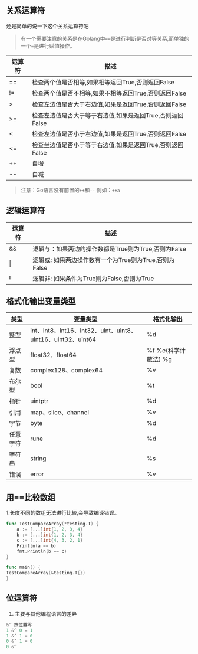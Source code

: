 ## 关系运算符

还是简单的说一下这个关系运算符吧

> 有一个需要注意的关系是在Golang中`==`是进行判断是否对等关系,而单独的一个`=`是进行赋值操作。

|运算符|描述|
|---|---|
|==|检查两个值是否相等,如果相等返回True,否则返回False|
|!=|检查两个值是否不相等,如果不相等返回True,否则返回False|
|>|检查左边值是否大于右边值,如果是返回True,否则返回False|
|>=|检查左边值是否大于等于右边值,如果是返回True,否则返回False|
|<|检查左边值是否小于右边值,如果是返回True,否则返回False|
|<=|检查坐边值是否小于等于右边值,如果是返回True,否则返回False|
|++|自增|
|--|自减|

> 注意：Go语言没有前置的`++`和`--` 例如：`++a`

## 逻辑运算符

|运算符|描述|
|---|---|
|&&|逻辑与：如果两边的操作数都是True则为True,否则为False|
|\||逻辑或: 如果两边操作数有一个为True则为True,否则为False|
|!|逻辑非: 如果条件为True则为False,否则为True|

## 格式化输出变量类型

|类型|变量类型|格式化输出|
|---|---|---|
|整型|int、int8、int16、int32、uint、uint8、uint16、uint32、uint64|%d|
|浮点型|float32、float64|%f %e(科学计数法) %g|
|复数|complex128、complex64|%v|
|布尔型|bool|%t|
|指针|uintptr|%d|
|引用|map、slice、channel|%v|
|字节|byte|%d|
|任意字符|rune|%d|
|字符串|string|%s|
|错误|error|%v|

## 用==比较数组
1.长度不同的数组无法进行比较,会导致编译错误。
```go
func TestCompareArray(*testing.T) {
	a := [...]int{1, 2, 3, 4}
	b := [...]int{1, 2, 3, 4}
	c := [...]int{4, 3, 2, 1}
	Println(a == b)
	fmt.Println(b == c)
}

func main() {
TestCompareArray(&testing.T{})
}
```

## 位运算符
1. 主要与其他编程语言的差异
```go
&^ 按位置零
1 &^ 0 = 1
1 &^ 1 = 0
0 &^ 1 = 0
0 &^
```